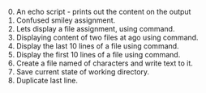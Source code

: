 0. An echo script - prints out the content on the output
1. Confused smiley assignment.
2. Lets display a file assignment, using <cat> command.
3. Displaying content of two files at ago using <cat> command.
4. Display the last 10 lines of a file using <tail> command.
5. Display the first 10 lines of a file using <head> command.
6. Create a file named of characters and write text to it.
7. Save current state of working directory.
8. Duplicate last line.
